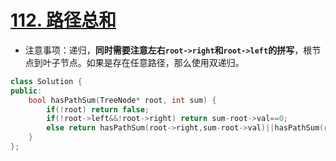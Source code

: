 # [112. 路径总和](https://leetcode-cn.com/problems/path-sum/)

+ 注意事项：递归，**同时需要注意左右`root->right`和`root->left`的拼写**，根节点到叶子节点。如果是存在任意路径，那么使用双递归。

```cpp
class Solution {
public:
    bool hasPathSum(TreeNode* root, int sum) {
        if(!root) return false;
        if(!root->left&&!root->right) return sum-root->val==0;
        else return hasPathSum(root->right,sum-root->val)||hasPathSum(root->left,sum-root->val);
    }
};
```

